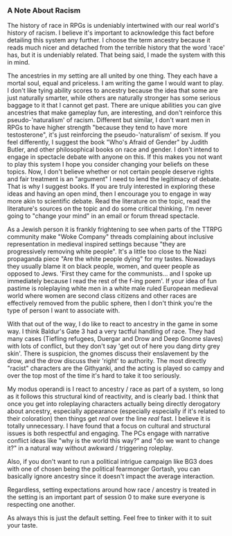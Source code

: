 ### A Note About Racism
The history of race in RPGs is undeniably intertwined with our real world's history of racism. I believe it's important to acknowledge this fact before detailing this system any further. I choose the term ancestry because it reads much nicer and detached from the terrible history that the word 'race' has, but it is undeniably related. That being said, I made the system with this in mind.

The ancestries in my setting are all united by one thing. They each have a mortal soul, equal and priceless. I am writing the game I would want to play. I don't like tying ability scores to ancestry because the idea that some are just naturally smarter, while others are naturally stronger has some serious baggage to it that I cannot get past. There are unique abilities you can give ancestries that make gameplay fun, are interesting, and don't reinforce this pseudo-'naturalism' of racism. Different but similar, I don't want men in RPGs to have higher strength "because they tend to have more testosterone", it's just reinforcing the pseudo-'naturalism' of sexism. If you feel differently, I suggest the book "Who's Afraid of Gender" by Judith Butler, and other philosophical books on race and gender. I don't intend to engage in spectacle debate with anyone on this. If this makes you not want to play this system I hope you consider changing your beliefs on these topics. Now, I don't believe whether or not certain people deserve rights and fair treatment is an "argument" I need to lend the legitimacy of debate. That is why I suggest books. If you are truly interested in exploring these ideas and having an open mind, then I encourage you to engage in way more akin to scientific debate. Read the literature on the topic, read the literature's sources on the topic and do some critical thinking. I'm never going to "change your mind" in an email or forum thread spectacle.

As a Jewish person it is frankly frightening to see when parts of the TTRPG community make "Woke Company" threads complaining about inclusive representation in medieval inspired settings because "they are progressively removing white people". It's a little too close to the Nazi propaganda piece "Are the white people dying" for my tastes. Nowadays they usually blame it on black people, women, and queer people as opposed to Jews. 'First they came for the communists... and I spoke up immediately because I read the rest of the f-ing poem'. If your idea of fun pastime is roleplaying white men in a white male ruled European medieval world where women are second class citizens and other races are effectively removed from the public sphere, then I don't think you're the type of person I want to associate with.

With that out of the way, I do like to react to ancestry in the game in some way. I think Baldur's Gate 3 had a very tactful handling of race. They had many cases (Tiefling refugees, Duergar and Drow and Deep Gnome slaves) with lots of conflict, but they don't say 'get out of here you dang dirty grey skin'. There is suspicion, the gnomes discuss their enslavement by the drow, and the drow discuss their 'right' to authority. The most directly "racist" characters are the Githyanki, and the acting is played so campy and over the top most of the time it's hard to take it too seriously.

My modus operandi is I react to ancestry / race as part of a system, so long as it follows this structural kind of reactivity, and is clearly bad. I think that once you get into roleplaying characters actually being directly derogatory about ancestry, especially appearance (especially especially if it's related to their coloration) then things get *real* over the line *real* fast. I believe it is totally unnecessary. I have found that a focus on cultural and structural issues is both respectful and engaging. The PCs engage with narrative conflict ideas like "why is the world this way?" and "do we want to change it?" in a natural way without awkward / triggering roleplay. 

Also, if you don't want to run a political intrigue campaign like BG3 does with one of chosen being the political fearmonger Gortash, you can basically ignore ancestry since it doesn't impact the average interaction. 

Regardless, setting expectations around how race / ancestry is treated in the setting is an important part of session 0 to make sure everyone is respecting one another.

As always this is just the default setting. Feel free to tinker with it to suit your taste.
